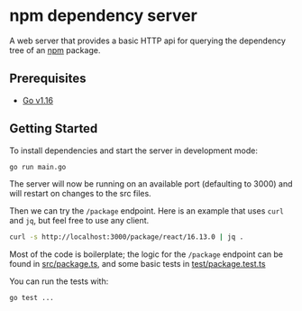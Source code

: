 # npm dependency server

A web server that provides a basic HTTP api for querying the dependency
tree of an [npm](https://npmjs.org) package.

## Prerequisites

* [Go v1.16](https://golang.org/dl/)

## Getting Started

To install dependencies and start the server in development mode:

```sh
go run main.go
```

The server will now be running on an available port (defaulting to 3000) and
will restart on changes to the src files.

Then we can try the `/package` endpoint. Here is an example that uses `curl` and
`jq`, but feel free to use any client.

```sh
curl -s http://localhost:3000/package/react/16.13.0 | jq .
```

Most of the code is boilerplate; the logic for the `/package` endpoint can be
found in [src/package.ts](api/api.go), and some basic tests in
[test/package.test.ts](api/api_test.go)

You can run the tests with:

```sh
go test ...
```
